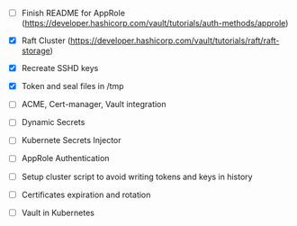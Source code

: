 - [ ] Finish README for AppRole (https://developer.hashicorp.com/vault/tutorials/auth-methods/approle)
- [x] Raft Cluster (https://developer.hashicorp.com/vault/tutorials/raft/raft-storage)

- [x] Recreate SSHD keys
- [x] Token and seal files in /tmp
- [ ] ACME, Cert-manager, Vault integration
- [ ] Dynamic Secrets 
- [ ] Kubernete Secrets Injector 
- [ ] AppRole Authentication

- [ ] Setup cluster script to avoid writing tokens and keys in history
- [ ] Certificates expiration and rotation
- [ ] Vault in Kubernetes



